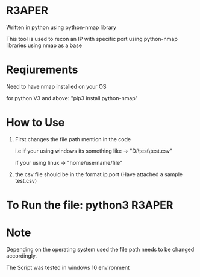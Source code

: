 # R3APER
Written in python using python-nmap library

This tool is used to recon an IP with specific port using python-nmap libraries using nmap as a base

# Reqiurements
Need to have nmap installed on your OS

for python V3 and above: "pip3 install python-nmap"

# How to Use

1. First changes the file path mention in the code 

   i.e if your using windows its something like -> "D:\\test\\test.csv"

   if your using linux -> "home/username/file"
   
2. the csv file should be in the format ip,port (Have attached a sample test.csv)



# To Run the file:  python3 R3APER

# Note

Depending on the operating system used the file path needs to be changed accordingly.

The Script was tested in windows 10 environment
